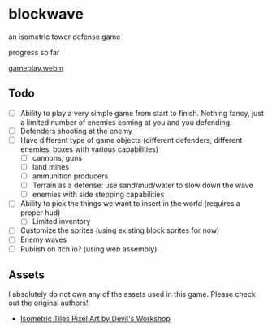 # blockwave

an isometric tower defense game

progress so far

[gameplay.webm](https://github.com/user-attachments/assets/a0eef6f4-ffc6-45ff-b959-5175ed495141)

## Todo

- [ ] Ability to play a very simple game from start to finish. Nothing fancy, just a limited number of enemies coming at you and you defending. 
- [ ] Defenders shooting at the enemy
- [ ] Have different type of game objects (different defenders, different enemies, boxes with various capabilities)
    - [ ] cannons, guns
    - [ ] land mines
    - [ ] ammunition producers
    - [ ] Terrain as a defense: use sand/mud/water to slow down the wave
    - [ ] enemies with side stepping capabilities
- [ ] Ability to pick the things we want to insert in the world (requires a proper hud)
    - [ ] Limited inventory
- [ ] Customize the sprites (using existing block sprites for now)
- [ ] Enemy waves
- [ ] Publish on itch.io? (using web assembly)

## Assets

I absolutely do not own any of the assets used in this game. Please check out the original authors! 

- [Isometric Tiles Pixel Art by Devil's Workshop](https://devilsworkshop.itch.io/isometric-tiles-pixel-art)